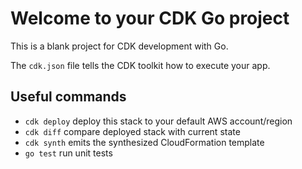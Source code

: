 # Welcome to your CDK Go project

This is a blank project for CDK development with Go.

The `cdk.json` file tells the CDK toolkit how to execute your app.

## Useful commands

* `cdk deploy`      deploy this stack to your default AWS account/region
* `cdk diff`        compare deployed stack with current state
* `cdk synth`       emits the synthesized CloudFormation template
* `go test`         run unit tests
